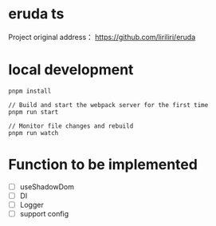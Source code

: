 # eruda ts

Project original address： https://github.com/liriliri/eruda

# local development

```
pnpm install

// Build and start the webpack server for the first time
pnpm run start

// Monitor file changes and rebuild
pnpm run watch
```

# Function to be implemented

- [ ] useShadowDom
- [ ] DI
- [ ] Logger
- [ ] support config